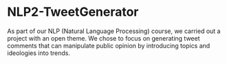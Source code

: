 # NLP2-TweetGenerator
As part of our NLP (Natural Language Processing) course, we carried out a project with an open theme. We chose to focus on generating tweet comments that can manipulate public opinion by introducing topics and ideologies into trends.
